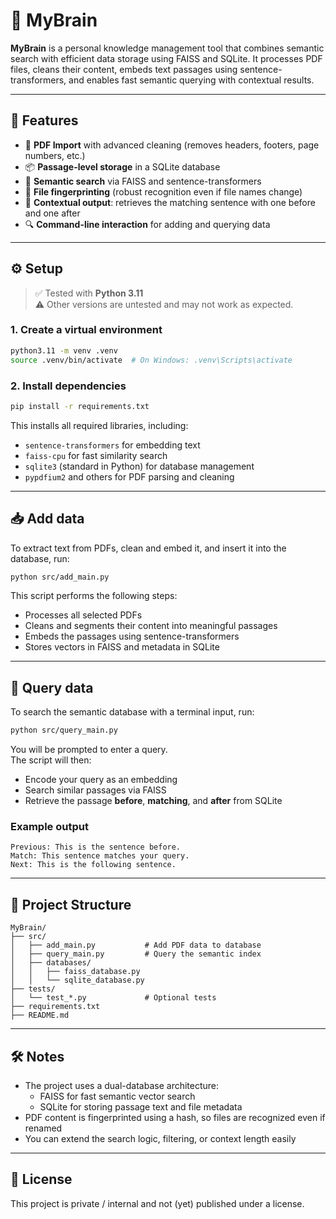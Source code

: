# 🧠 MyBrain

**MyBrain** is a personal knowledge management tool that combines semantic search with efficient data storage using FAISS and SQLite. It processes PDF files, cleans their content, embeds text passages using sentence-transformers, and enables fast semantic querying with contextual results.

---

## 🚀 Features

- 🧾 **PDF Import** with advanced cleaning (removes headers, footers, page numbers, etc.)
- 📦 **Passage-level storage** in a SQLite database
- 🧠 **Semantic search** via FAISS and sentence-transformers
- 📁 **File fingerprinting** (robust recognition even if file names change)
- 🔄 **Contextual output**: retrieves the matching sentence with one before and one after
- 🔍 **Command-line interaction** for adding and querying data

---

## ⚙️ Setup

> ✅ Tested with **Python 3.11**  
> ⚠️ Other versions are untested and may not work as expected.

### 1. Create a virtual environment

```bash
python3.11 -m venv .venv
source .venv/bin/activate  # On Windows: .venv\Scripts\activate
```

### 2. Install dependencies

```bash
pip install -r requirements.txt
```

This installs all required libraries, including:

- `sentence-transformers` for embedding text
- `faiss-cpu` for fast similarity search
- `sqlite3` (standard in Python) for database management
- `pypdfium2` and others for PDF parsing and cleaning

---

## 📥 Add data

To extract text from PDFs, clean and embed it, and insert it into the database, run:

```bash
python src/add_main.py
```

This script performs the following steps:

- Processes all selected PDFs
- Cleans and segments their content into meaningful passages
- Embeds the passages using sentence-transformers
- Stores vectors in FAISS and metadata in SQLite

---

## 🔎 Query data

To search the semantic database with a terminal input, run:

```bash
python src/query_main.py
```

You will be prompted to enter a query.  
The script will then:

- Encode your query as an embedding
- Search similar passages via FAISS
- Retrieve the passage **before**, **matching**, and **after** from SQLite

### Example output

```
Previous: This is the sentence before.
Match: This sentence matches your query.
Next: This is the following sentence.
```

---

## 📁 Project Structure

```
MyBrain/
├── src/
│   ├── add_main.py           # Add PDF data to database
│   ├── query_main.py         # Query the semantic index
│   ├── databases/
│   │   ├── faiss_database.py
│   │   └── sqlite_database.py
├── tests/
│   └── test_*.py             # Optional tests
├── requirements.txt
├── README.md
```

---

## 🛠️ Notes

- The project uses a dual-database architecture:
  - FAISS for fast semantic vector search
  - SQLite for storing passage text and file metadata
- PDF content is fingerprinted using a hash, so files are recognized even if renamed
- You can extend the search logic, filtering, or context length easily

---

## 📌 License

This project is private / internal and not (yet) published under a license.
